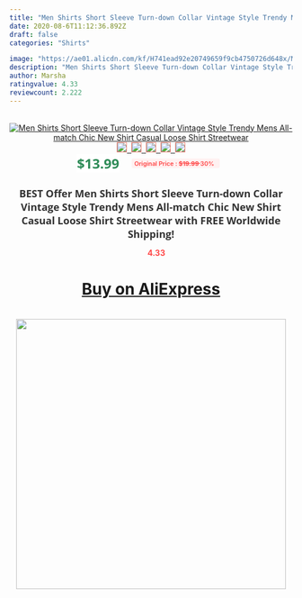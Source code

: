 ```yaml
---
title: "Men Shirts Short Sleeve Turn-down Collar Vintage Style Trendy Mens All-match Chic New Shirt Casual Loose Shirt Streetwear"
date: 2020-08-6T11:12:36.892Z
draft: false
categories: "Shirts"

image: "https://ae01.alicdn.com/kf/H741ead92e20749659f9cb4750726d648x/Men-Shirts-Short-Sleeve-Turn-down-Collar-Vintage-Style-Trendy-Mens-All-match-Chic-New-Shirt.jpg"
description: "Men Shirts Short Sleeve Turn-down Collar Vintage Style Trendy Mens All-match Chic New Shirt Casual Loose Shirt Streetwear"
author: Marsha
ratingvalue: 4.33
reviewcount: 2.222
---
```

<br>
<div style="text-align: center;">
<a href="https://s.click.aliexpress.com/e/_9xADJP" target="_blank" rel="nofollow noopener noreferrer"><img alt="Men Shirts Short Sleeve Turn-down Collar Vintage Style Trendy Mens All-match Chic New Shirt Casual Loose Shirt Streetwear" class="magnifier-image" src="https://ae01.alicdn.com/kf/H741ead92e20749659f9cb4750726d648x/Men-Shirts-Short-Sleeve-Turn-down-Collar-Vintage-Style-Trendy-Mens-All-match-Chic-New-Shirt.jpg_640x640.jpg">
<br>
<img style="border:1px solid salmon" src="https://ae01.alicdn.com/kf/H741ead92e20749659f9cb4750726d648x/Men-Shirts-Short-Sleeve-Turn-down-Collar-Vintage-Style-Trendy-Mens-All-match-Chic-New-Shirt.jpg_120x120.jpg">&nbsp;&nbsp;<img style="border:1px solid salmon" src="https://ae01.alicdn.com/kf/He9e37038695e49629a5ee9ad51f681bd0/Men-Shirts-Short-Sleeve-Turn-down-Collar-Vintage-Style-Trendy-Mens-All-match-Chic-New-Shirt.jpg_120x120.jpg">&nbsp;&nbsp;<img style="border:1px solid salmon" src="https://ae01.alicdn.com/kf/H0746e34123f84f5b88f55a0fa3107319E/Men-Shirts-Short-Sleeve-Turn-down-Collar-Vintage-Style-Trendy-Mens-All-match-Chic-New-Shirt.jpg_120x120.jpg">&nbsp;&nbsp;<img style="border:1px solid salmon" src="https://ae01.alicdn.com/kf/H0fab2db7acc849e3a61b8f1741155b23t/Men-Shirts-Short-Sleeve-Turn-down-Collar-Vintage-Style-Trendy-Mens-All-match-Chic-New-Shirt.jpg_120x120.jpg">&nbsp;&nbsp;<img style="border:1px solid salmon" src="https://ae01.alicdn.com/kf/Hc591c338b5c5454e93c48ce2bd748ee0l/Men-Shirts-Short-Sleeve-Turn-down-Collar-Vintage-Style-Trendy-Mens-All-match-Chic-New-Shirt.jpg_120x120.jpg"></a></div><br0>
<div style="text-align: center;"><span style="background-color: white; border: 0px; box-sizing: border-box; color: seagreen; display: inline-block; font-family: &quot;open sans&quot; , &quot;arial&quot; , &quot;helvetica&quot; , sans-serif , &quot;heiti&quot;; font-size: 24px; font-stretch: inherit; font-weight: 700; line-height: inherit; margin: 0px 10px 0px 0px; padding: 0px; vertical-align: middle;">$13.99 </span>
<span style="background: rgb(255 , 241 , 241); border-radius: 3px; border: 0px; box-sizing: border-box; color: #ff4747; display: inline-block; font-family: inherit; font-size: 12px; font-stretch: inherit; font-style: inherit; font-variant: inherit; font-weight: 600; line-height: inherit; margin: 0px; padding: 2px 5px; transform: scale(0.9); vertical-align: middle;">Original Price : <b style="text-decoration: line-through;">$19.99 </b> 30%&nbsp;&nbsp;</span></div>
<h1 style="color: #333333; display: inline-block; font-family: &quot;open sans&quot; , &quot;arial&quot; , &quot;helvetica&quot; , sans-serif , &quot;heiti&quot;; font-size: 18px; font-stretch: inherit; font-weight: 700; text-align: center;">BEST Offer Men Shirts Short Sleeve Turn-down Collar Vintage Style Trendy Mens All-match Chic New Shirt Casual Loose Shirt Streetwear with FREE Worldwide Shipping!</h1>
<div style="color: #ff4747; text-align: center;">
<img src="https://4.bp.blogspot.com/-M0ZcTcb-5uY/XleCXlxnR4I/AAAAAAAAAEc/OrjgMkXV1oMQFaCRZj5HQwOCBcu3w1FegCPcBGAYYCw/s1600/star.png" style="height: 15px;">&nbsp;<b>4.33</b></div>
<div class="button_cont" align="center"><a class="buynow_a" href="https://s.click.aliexpress.com/e/_9xADJP" target="_blank" rel="nofollow noopener noreferrer"><H1>Buy on AliExpress</H1></a></div><br>
<div class="separator" style="clear: both; text-align: center;">
<img src="https://lh3.googleusercontent.com/-pTy5HemUv9M/XlePHvY0dAI/AAAAAAAAAE4/0nX5iRUoIWY8eMW9Dpxeirr157OZliDIgCLcBGAsYHQ/s1600/badge.gif" width="480">
</div>
